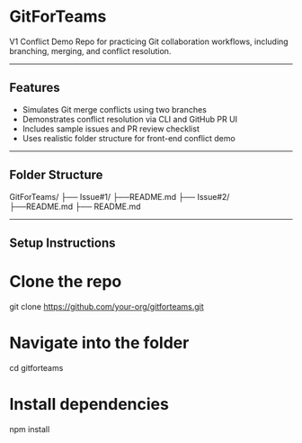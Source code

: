 # GitForTeams 

V1 Conflict Demo Repo for practicing Git collaboration workflows, including branching, merging, and conflict resolution.

---

## Features

- Simulates Git merge conflicts using two branches
- Demonstrates conflict resolution via CLI and GitHub PR UI
- Includes sample issues and PR review checklist
- Uses realistic folder structure for front-end conflict demo

---

## Folder Structure
GitForTeams/ 
├── Issue#1/
    ├──README.md
├── Issue#2/
    ├──README.md
├── README.md

---

## Setup Instructions

# Clone the repo
git clone https://github.com/your-org/gitforteams.git

# Navigate into the folder
cd gitforteams

# Install dependencies
npm install
